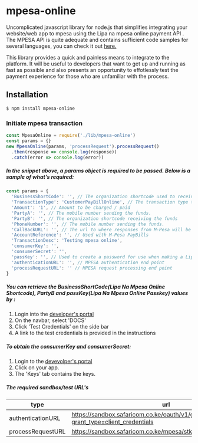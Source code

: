 # mpesa-online
Uncomplicated javascript library for node.js that simplifies integrating your website/web app to mpesa using the Lipa na mpesa online payment API . The MPESA API is quite adequate and contains sufficient code samples for several languages, you can check it out [here.](https://developer.safaricom.co.ke/docs#lipa-na-m-pesa-online-payment)

This library provides a quick and painless means to integrate to the platform. It will be useful to developers that want to get up and running as fast as possible and also presents an opportunity to effotlessly test the payment experience for those who are unfamiliar with the process.

## Installation
```
$ npm install mpesa-online
```
### Initiate mpesa transaction
```javascript
const MpesaOnline = require('./lib/mpesa-online')
const params = {}
new MpesaOnline(params, 'processRequest').processRequest()
  .then(response => console.log(response))
  .catch(error => console.log(error))
```
##### In the snippet above, a params object is required to be passed. Below is a sample of what's required:
```javascript
const params = {
  'BusinessShortCode': '', // The organization shortcode used to receive the transaction.
  'TransactionType': 'CustomerPayBillOnline', // The transaction type to be used for this request.
  'Amount': '1', // Amount to be charged / paid
  'PartyA': '', // The mobile number sending the funds.
  'PartyB': '', // The organization shortcode receiving the funds
  'PhoneNumber': '', // The mobile number sending the funds.
  'CallBackURL': '', // The url to where responses from M-Pesa will be sent to.
  'AccountReference': '', // Used with M-Pesa PayBills
  'TransactionDesc': 'Testing mpesa online',
  'consumerKey': '',
  'consumerSecret': '',
  'passKey': '', // Used to create a password for use when making a Lipa Na M-Pesa Online Payment API calls
  'authenticationURL': '', // MPESA authentication end point
  'processRequestURL': '' // MPESA request processing end point
}
```
##### You can retrieve the BusinessShortCode(Lipa Na Mpesa Online Shortcode), PartyB and passKey(Lipa Na Mpesa Online Passkey) values by :
1. Login into the [developer's portal](https://developer.safaricom.co.ke/login-register)
2. On the navbar, select 'DOCS'
3. Click 'Test Credentials' on the side bar
4. A link to the test credentials is provided in the instructions
##### To obtain the consumerKey and consumerSecret:
1. Login to the [devevolper's portal](https://developer.safaricom.co.ke/login-register)
2. Click on your app.
3. The 'Keys' tab contains the keys.

##### The required sandbox/test URL's
type   | url
--- | ---
authenticationURL   |   https://sandbox.safaricom.co.ke/oauth/v1/generate?grant_type=client_credentials
processRequestURL   |   https://sandbox.safaricom.co.ke/mpesa/stkpush/v1/processrequest

